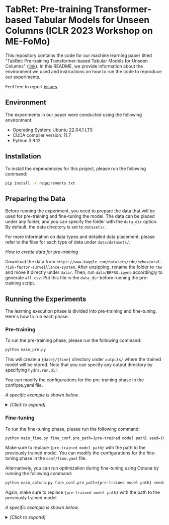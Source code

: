 # TabRet: Pre-training Transformer-based Tabular Models for Unseen Columns (ICLR 2023 Workshop on ME-FoMo)

This repository contains the code for our machine learning paper titled "TabRet: Pre-training Transformer-based Tabular Models for Unseen Columns" ([link](https://arxiv.org/abs/2303.15747)). In this README, we provide information about the environment we used and instructions on how to run the code to reproduce our experiments.

Feel free to report [issues](https://github.com/pfnet-research/tabret/issues).

## Environment

The experiments in our paper were conducted using the following environment:

- Operating System: Ubuntu 22.04.1 LTS
- CUDA compiler version: 11.7
- Python 3.9.12

## Installation

To install the dependencies for this project, please run the following command:

```bash
pip install -r requirements.txt
```

## Preparing the Data

Before running the experiment, you need to prepare the data that will be used for pre-training and fine-tuning the model. The data can be placed under any folder, and you can specify the folder with the `data_dir` option. By default, the data directory is set to `datasets/`.

For more information on data types and detailed data placement, please refer to the files for each type of data under `data/datasets/`.

*How to create data for pre-training*

Download the data from `https://www.kaggle.com/datasets/cdc/behavioral-risk-factor-surveillance-system`. After unzipping, rename the folder to `raw` and move it directly under `data/`. Then, run `data/BRFSS.ipynb` accordingly to generate `all.csv`. Put this file in the `data_dir` before running the pre-training script.


## Running the Experiments

The learning execution phase is divided into pre-training and fine-tuning. Here's how to run each phase:

### Pre-training

To run the pre-training phase, please run the following command:

```bash
python main_pre.py
```
This will create a `{date}/{time}` directory under `outputs/` where the trained model will be stored. Note that you can specify any output directory by specifying `hydra.run.dir`.

You can modify the configurations for the pre-training phase in the conf/pre.yaml file.

*A specific example is shown below.*
<details><summary><em>[Click to expand]</em></summary>

<br>

```bash
python main_pre.py data=BRFSS \
pre_conf=tabret model=tabret \
model/encoder=dropout_01_6blocks \
pre_conf.mask_ratio=0.7 \
batch_size=8192 eval_batch_size=8192 \
mixed_fp16=true num_workers=15 \
hydra.run.dir=output/Pre/BRFSS/tabret/dropout_01_6blocks/0.7
```

</details>

### Fine-tuning

To run the fine-tuning phase, please run the following command:

```bash
python main_fine.py fine_conf.pre_path={pre-trained model path} seed={n}
```


Make sure to replace `{pre-trained model path}` with the path to the previously trained model. You can modify the configurations for the fine-tuning phase in the `conf/fine.yaml` file.

Alternatively, you can run optimization during fine-tuning using Optuna by running the following command:

```bash
python main_optuna.py fine_conf.pre_path={pre-trained model path} seed={n}
```

Again, make sure to replace `{pre-trained model path}` with the path to the previously trained model.

*A specific example is shown below.*
<details><summary><em>[Click to expand]</em></summary>

<br>

```bash
python main_optuna.py data=Diabetes \
model=tabret model/encoder=dropout_01_6blocks \
fine_conf=ret/tabret \
fine_conf.pre_path=output/Pre/BRFSS/tabret/dropout_01_6blocks/0.7/checkpoints_pre/best_model \
study_name=Diabetes/tabret/1 seed=1 \
hydra.run.dir=outputs/Fine/Diabetes/tabret/1
```

</details>